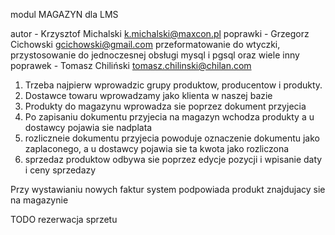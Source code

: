 modul MAGAZYN dla LMS

autor - Krzysztof Michalski <k.michalski@maxcon.pl>
poprawki - Grzegorz Cichowski <gcichowski@gmail.com>
przeformatowanie do wtyczki, przystosowanie do jednoczesnej obsługi mysql i pgsql oraz
wiele inny poprawek - Tomasz Chiliński <tomasz.chilinski@chilan.com>


1. Trzeba najpierw wprowadzic grupy produktow, producentow i produkty.
2. Dostawce towaru wprowadzamy jako klienta w naszej bazie
3. Produkty do magazynu wprowadza sie poprzez dokument przyjecia
4. Po zapisaniu dokumentu przyjecia na magazyn wchodza produkty a u dostawcy pojawia sie nadplata
5. rozliczneie dokumentu przyjecia powoduje oznaczenie dokumentu jako zaplaconego, a u dostawcy pojawia sie ta kwota jako rozliczona
6. sprzedaz produktow odbywa sie poprzez edycje pozycji i wpisanie daty i ceny sprzedazy

Przy wystawianiu nowych faktur system podpowiada produkt znajdujacy sie na magazynie


TODO
rezerwacja sprzetu
